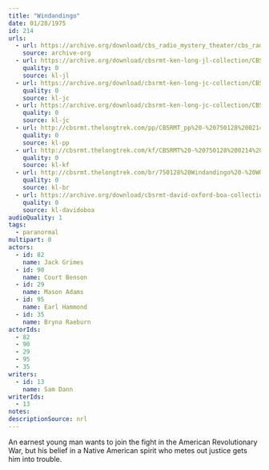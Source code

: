 ```yaml
---
title: "Windandingo"
date: 01/28/1975
id: 214
urls: 
  - url: https://archive.org/download/cbs_radio_mystery_theater/cbs_radio_mystery_theater-0201-0250.zip/cbs_radio_mystery_theater-0201-0250%2Fcbsrmt_0214_windandingo.mp3
    source: archive-org
  - url: https://archive.org/download/cbsrmt-ken-long-jl-collection/CBSRMT - 750128 0214 Windandingo_jl.mp3
    quality: 0
    source: kl-jl
  - url: https://archive.org/download/cbsrmt-ken-long-jc-collection/CBSRMT - 750128 0214 Windandingo vbr kb1_jc.mp3
    quality: 0
    source: kl-jc
  - url: https://archive.org/download/cbsrmt-ken-long-jc-collection/CBSRMT - 750128 0214 Windandingo vbr kb2_jc.mp3
    quality: 0
    source: kl-jc
  - url: http://cbsrmt.thelongtrek.com/pp/CBSRMT_pp%20-%20750128%200214%20Windandingo.mp3
    quality: 0
    source: kl-pp
  - url: http://cbsrmt.thelongtrek.com/kf/CBSRMT%20-%20750128%200214%20Windandingo_kf.mp3
    quality: 0
    source: kl-kf
  - url: http://cbsrmt.thelongtrek.com/br/750128%20Windandingo%20-%20WOR.mp3
    quality: 0
    source: kl-br
  - url: https://archive.org/download/cbsrmt-david-oxford-boa-collection/CBSRMT-750128-0214-Windandingo-(64-44)_kf-{BoA}.mp3
    quality: 0
    source: kl-davidoboa
audioQuality: 1
tags: 
  - paranormal
multipart: 0
actors:  
  - id: 82
    name: Jack Grimes  
  - id: 90
    name: Court Benson  
  - id: 29
    name: Mason Adams  
  - id: 95
    name: Earl Hammond  
  - id: 35
    name: Bryna Raeburn
actorIds:  
  - 82  
  - 90  
  - 29  
  - 95  
  - 35
writers:  
  - id: 13
    name: Sam Dann
writerIds:  
  - 13
notes: 
descriptionSource: nrl
---
```

An earnest young man wants to join the fight in the American Revolutionary War, but his belief in a Native American spirit who metes out justice gets him into trouble.